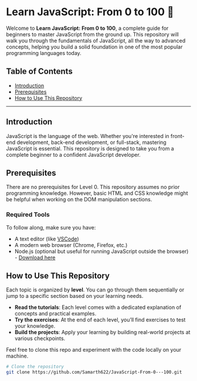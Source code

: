 # Learn JavaScript: From 0 to 100 🚀

Welcome to **Learn JavaScript: From 0 to 100**, a complete guide for beginners to master JavaScript from the ground up. This repository will walk you through the fundamentals of JavaScript, all the way to advanced concepts, helping you build a solid foundation in one of the most popular programming languages today.

## Table of Contents

- [Introduction](#introduction)
- [Prerequisites](#prerequisites)
- [How to Use This Repository](#how-to-use-this-repository)

---

## Introduction

JavaScript is the language of the web. Whether you're interested in front-end development, back-end development, or full-stack, mastering JavaScript is essential. This repository is designed to take you from a complete beginner to a confident JavaScript developer.

## Prerequisites

There are no prerequisites for Level 0. This repository assumes no prior programming knowledge. However, basic HTML and CSS knowledge might be helpful when working on the DOM manipulation sections.

### Required Tools

To follow along, make sure you have:

- A text editor (like [VSCode](https://code.visualstudio.com/))
- A modern web browser (Chrome, Firefox, etc.)
- Node.js (optional but useful for running JavaScript outside the browser) - [Download here](https://nodejs.org/)

## How to Use This Repository

Each topic is organized by **level**. You can go through them sequentially or jump to a specific section based on your learning needs.

- **Read the tutorials**: Each level comes with a dedicated explanation of concepts and practical examples.
- **Try the exercises**: At the end of each level, you’ll find exercises to test your knowledge.
- **Build the projects**: Apply your learning by building real-world projects at various checkpoints.

Feel free to clone this repo and experiment with the code locally on your machine.

```bash
# Clone the repository
git clone https://github.com/Samarth622/JavaScript-From-0---100.git

